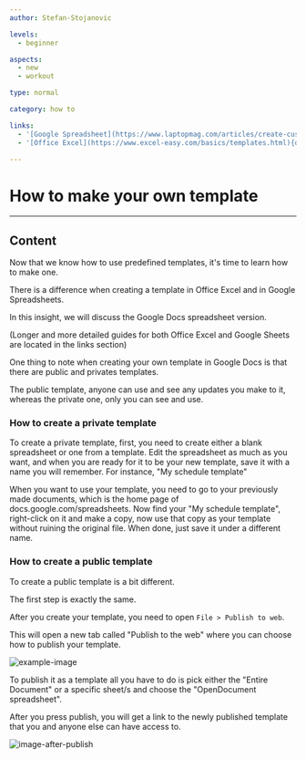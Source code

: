 ```yaml
---
author: Stefan-Stojanovic

levels:
  - beginner

aspects:
  - new
  - workout

type: normal

category: how to

links:
  - '[Google Spreadsheet](https://www.laptopmag.com/articles/create-custom-template-google-docs){documentation}'
  - '[Office Excel](https://www.excel-easy.com/basics/templates.html){documentation}'

---
```



# How to make your own template 

---
## Content

Now that we know how to use predefined templates, it's time to learn how to make one. 

There is a difference when creating a template in Office Excel and in Google Spreadsheets.

In this insight, we will discuss the Google Docs spreadsheet version.

(Longer and more detailed guides for both Office Excel and Google Sheets are located in the links section)

One thing to note when creating your own template in Google Docs is that there are public and privates templates. 

The public template, anyone can use and see any updates you make to it, whereas the private one, only you can see and use.

### How to create a private template

To create a private template, first, you need to create either a blank spreadsheet or one from a template. Edit the spreadsheet as much as you want, and when you are ready for it to be your new template, save it with a name you will remember. For instance, "My schedule template"

When you want to use your template, you need to go to your previously made documents, which is the home page of docs.google.com/spreadsheets. Now find your "My schedule template", right-click on it and make a copy, now use that copy as your template without ruining the original file. When done, just save it under a different name.

### How to create a public template

To create a public template is a bit different. 

The first step is exactly the same.

After you create your template, you need to open `File > Publish to web`.

This will open a new tab called "Publish to the web" where you can choose how to publish your template.

![example-image](https://img.enkipro.com/ab9004973498445974a3b430d5a43b91.png)

To publish it as a template all you have to do is pick either the "Entire Document" or a specific sheet/s and choose the "OpenDocument spreadsheet". 

After you press publish, you will get a link to the newly published template that you and anyone else can have access to.

![image-after-publish](https://img.enkipro.com/70e986140bc887b46c97499cde9ce6b3.png)
